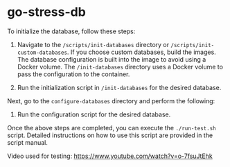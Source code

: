 # go-stress-db

To initialize the database, follow these steps:

1. Navigate to the `/scripts/init-databases` directory or `/scripts/init-custom-databases`. If you choose custom databases, build the images. The database configuration is built into the image to avoid using a Docker volume. The `/init-databases` directory uses a Docker volume to pass the configuration to the container.

2. Run the initialization script in `/init-databases` for the desired database.

Next, go to the `configure-databases` directory and perform the following:

1. Run the configuration script for the desired database.

Once the above steps are completed, you can execute the `./run-test.sh` script. Detailed instructions on how to use this script are provided in the script manual.

Video used for testing: https://www.youtube.com/watch?v=o-7fsuJtEhk
